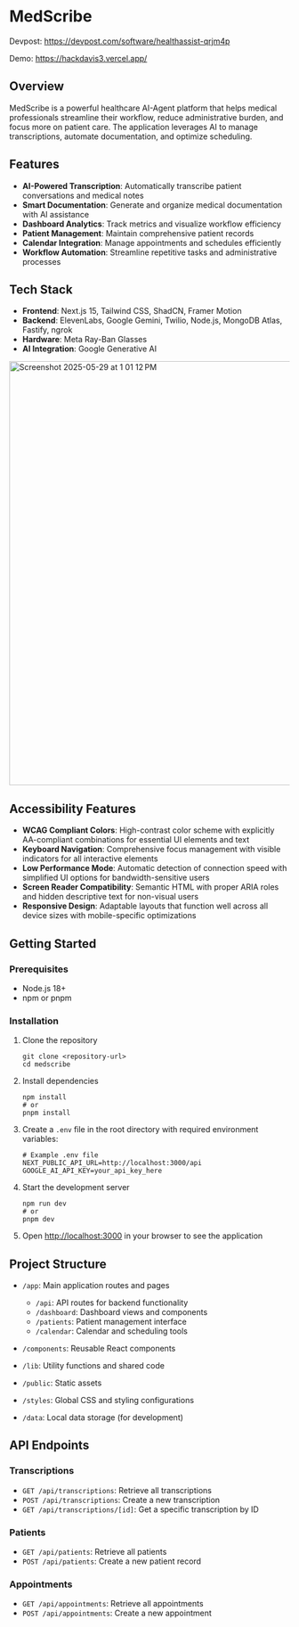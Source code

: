 # MedScribe

Devpost: https://devpost.com/software/healthassist-qrjm4p 

Demo: https://hackdavis3.vercel.app/

## Overview

MedScribe is a powerful healthcare AI-Agent platform that helps medical professionals streamline their workflow, reduce administrative burden, and focus more on patient care. The application leverages AI to manage transcriptions, automate documentation, and optimize scheduling.

## Features

- **AI-Powered Transcription**: Automatically transcribe patient conversations and medical notes
- **Smart Documentation**: Generate and organize medical documentation with AI assistance
- **Dashboard Analytics**: Track metrics and visualize workflow efficiency
- **Patient Management**: Maintain comprehensive patient records
- **Calendar Integration**: Manage appointments and schedules efficiently
- **Workflow Automation**: Streamline repetitive tasks and administrative processes

## Tech Stack

- **Frontend**: Next.js 15, Tailwind CSS, ShadCN, Framer Motion
- **Backend**: ElevenLabs, Google Gemini, Twilio, Node.js, MongoDB Atlas, Fastify, ngrok
- **Hardware**: Meta Ray-Ban Glasses
- **AI Integration**: Google Generative AI

<img width="761" alt="Screenshot 2025-05-29 at 1 01 12 PM" src="https://github.com/user-attachments/assets/08c27c85-f92b-452c-8ff8-c922826bc803" />

## Accessibility Features
- **WCAG Compliant Colors**: High-contrast color scheme with explicitly AA-compliant combinations for essential UI elements and text
- **Keyboard Navigation**: Comprehensive focus management with visible indicators for all interactive elements
- **Low Performance Mode**: Automatic detection of connection speed with simplified UI options for bandwidth-sensitive users
- **Screen Reader Compatibility**: Semantic HTML with proper ARIA roles and hidden descriptive text for non-visual users
- **Responsive Design**: Adaptable layouts that function well across all device sizes with mobile-specific optimizations


## Getting Started

### Prerequisites

- Node.js 18+ 
- npm or pnpm

### Installation

1. Clone the repository
   ```
   git clone <repository-url>
   cd medscribe
   ```

2. Install dependencies
   ```
   npm install
   # or
   pnpm install
   ```

3. Create a `.env` file in the root directory with required environment variables:
   ```
   # Example .env file
   NEXT_PUBLIC_API_URL=http://localhost:3000/api
   GOOGLE_AI_API_KEY=your_api_key_here
   ```

4. Start the development server
   ```
   npm run dev
   # or
   pnpm dev
   ```

5. Open [http://localhost:3000](http://localhost:3000) in your browser to see the application

## Project Structure

- `/app`: Main application routes and pages
  - `/api`: API routes for backend functionality
  - `/dashboard`: Dashboard views and components
  - `/patients`: Patient management interface
  - `/calendar`: Calendar and scheduling tools

- `/components`: Reusable React components
- `/lib`: Utility functions and shared code
- `/public`: Static assets
- `/styles`: Global CSS and styling configurations
- `/data`: Local data storage (for development)

## API Endpoints

### Transcriptions

- `GET /api/transcriptions`: Retrieve all transcriptions
- `POST /api/transcriptions`: Create a new transcription
- `GET /api/transcriptions/[id]`: Get a specific transcription by ID

### Patients

- `GET /api/patients`: Retrieve all patients
- `POST /api/patients`: Create a new patient record

### Appointments

- `GET /api/appointments`: Retrieve all appointments
- `POST /api/appointments`: Create a new appointment

